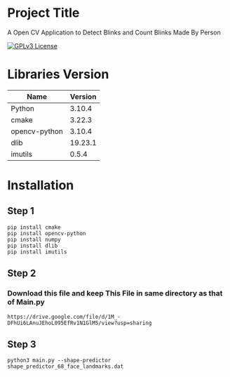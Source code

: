 
# Project Title
A Open CV Application to Detect Blinks and Count Blinks Made By Person


[![GPLv3 License](https://img.shields.io/badge/License-GPL%20v3-yellow.svg)](https://opensource.org/licenses/)




# Libraries Version


| Name 	|  Version  	|
|---	|---	|
|  Python     |  3.10.4     |
|    cmake         |  3.22.3           |
|   opencv-python	|   3.10.4 	|
|   dlib	| 19.23.1  	|
|     imutils      |   0.5.4        |

# Installation

## Step 1
```
pip install cmake
pip install opencv-python
pip install numpy
pip install dlib
pip install imutils
```

## Step 2
### Download this file and keep This File in same directory as that of Main.py
```
https://drive.google.com/file/d/1M_-DFhUi6LAnuJEhoL095EfRv1N1GlM5/view?usp=sharing
```

## Step 3
```
python3 main.py --shape-predictor shape_predictor_68_face_landmarks.dat 
```

